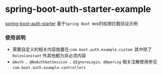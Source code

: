 # spring-boot-auth-starter-example

[spring-boot-auth-starter](https://github.com/liuchengts/spring-boot-auth-starter)
基于`Spring Boot Web`的权限拦截验证示例

### 使用说明

* 需要自定义的相关内容放置在:`com.boot.auth.example.custom `其中除了` RolesConstant` 外其他都为非必须内容
* `@Auth 、@NoAuthGetSession 、@IgnoreLogin、@OperLog` 相关注解使用参见 ` com.boot.auth.example.controllers `


